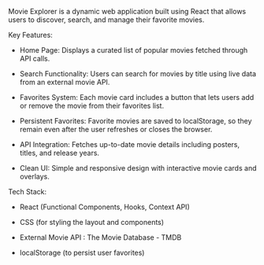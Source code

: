 Movie Explorer is a dynamic web application built using React that allows users to discover, search, and manage their favorite movies.

Key Features:
- Home Page: Displays a curated list of popular movies fetched through API calls.

- Search Functionality: Users can search for movies by title using live data from an external movie API.

- Favorites System: Each movie card includes a button that lets users add or remove the movie from their favorites list.

- Persistent Favorites: Favorite movies are saved to localStorage, so they remain even after the user refreshes or closes the browser.

- API Integration: Fetches up-to-date movie details including posters, titles, and release years.

- Clean UI: Simple and responsive design with interactive movie cards and overlays.

Tech Stack:
- React (Functional Components, Hooks, Context API)

- CSS (for styling the layout and components)

- External Movie API : The Movie Database - TMDB

- localStorage (to persist user favorites)
